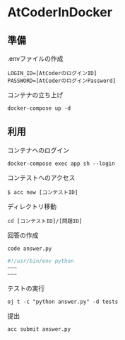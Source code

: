 # AtCoderInDocker

## 準備

.envファイルの作成
```
LOGIN_ID=[AtCoderのログインID]
PASSWORD=[AtCoderのログインPassword]
```

コンテナの立ち上げ
```
docker-compose up -d
```

## 利用
コンテナへのログイン
```
docker-compose exec app sh --login
```

コンテストへのアクセス
```
$ acc new [コンテストID]
```

ディレクトリ移動
```
cd [コンテストID]/[問題ID]
```

回答の作成
```
code answer.py
```

```python:answer.py
#!/usr/bin/env python
~~~
~~~
```

テストの実行
```
oj t -c "python answer.py" -d tests 
```

提出
```
acc submit answer.py
```
